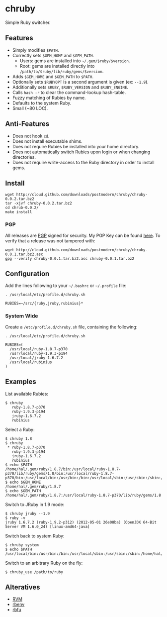 # chruby

Simple Ruby switcher.

## Features

* Simply modifies `$PATH`.
* Correctly sets `$GEM_HOME` and `$GEM_PATH`.
  * Users: gems are installed into `~/.gem/$ruby/$version`.
  * Root: gems are installed directly into `/path/to/$ruby/lib/ruby/gems/$version`.
* Adds `$GEM_HOME` and `$GEM_PATH` to `$PATH`.
* Optionally sets `$RUBYOPT` is a second argument is given (ex: `--1.9`).
* Additionally sets `$RUBY`, `$RUBY_VERSION` and `$RUBY_ENGINE`.
* Calls `hash -r` to clear the command-lookup hash-table.
* Fuzzy matching of Rubies by name.
* Defaults to the system Ruby.
* Small (~80 LOC).

## Anti-Features

* Does not hook `cd`.
* Does not install executable shims.
* Does not require Rubies be installed into your home directory.
* Does not automatically switch Rubies upon login or when changing directories.
* Does not require write-access to the Ruby directory in order to install gems.

## Install

    wget http://cloud.github.com/downloads/postmodern/chruby/chruby-0.0.2.tar.bz2
    tar -xjvf chruby-0.0.2.tar.bz2
    cd chrub-0.0.2/
    make install

### PGP

All releases are [PGP](http://en.wikipedia.org/wiki/Pretty_Good_Privacy) signed 
for security. My PGP Key can be found [here](http://postmodern.github.com/contact.html). To verify that a release was not tampered with:

    wget http://cloud.github.com/downloads/postmodern/chruby/chruby-0.0.1.tar.bz2.asc
    gpg --verify chruby-0.0.1.tar.bz2.asc chruby-0.0.1.tar.bz2

## Configuration

Add the lines following to your `~/.bashrc` or `~/.profile` file:

    . /usr/local/etc/profile.d/chruby.sh
    
    RUBIES=~/src/{ruby,jruby,rubinius}*

### System Wide

Create a `/etc/profile.d/chruby.sh` file, containing the following:

    . /usr/local/etc/profile.d/chruby.sh
    
    RUBIES=(
      /usr/local/ruby-1.8.7-p370
      /usr/local/ruby-1.9.3-p194
      /usr/local/jruby-1.6.7.2
      /usr/local/rubinius
    )

## Examples

List available Rubies:

    $ chruby
       ruby-1.8.7-p370
       ruby-1.9.3-p194
       jruby-1.6.7.2
       rubinius

Select a Ruby:

    $ chruby 1.8
    $ chruby
     * ruby-1.8.7-p370
       ruby-1.9.3-p194
       jruby-1.6.7.2
       rubinius
    $ echo $PATH
    /home/hal/.gem/ruby/1.8.7/bin:/usr/local/ruby-1.8.7-p370/lib/ruby/gems/1.8/bin:/usr/local/ruby-1.8.7-p370/bin:/usr/local/bin:/usr/bin:/bin:/usr/local/sbin:/usr/sbin:/sbin:/home/hal/bin
    $ echo $GEM_HOME
    /home/hal/.gem/ruby/1.8.7
    $ echo $GEM_PATH
    /home/hal/.gem/ruby/1.8.7:/usr/local/ruby-1.8.7-p370/lib/ruby/gems/1.8

Switch to JRuby in 1.9 mode:

    $ chruby jruby --1.9
    $ ruby -v
    jruby 1.6.7.2 (ruby-1.9.2-p312) (2012-05-01 26e08ba) (OpenJDK 64-Bit Server VM 1.6.0_24) [linux-amd64-java]

Switch back to system Ruby:

    $ chruby system
    $ echo $PATH
    /usr/local/bin:/usr/bin:/bin:/usr/local/sbin:/usr/sbin:/sbin:/home/hal/bin

Switch to an arbitrary Ruby on the fly:

    $ chruby_use /path/to/ruby

## Alteratives

* [RVM](https://rvm.io/)
* [rbenv](https://github.com/sstephenson/rbenv#readme)
* [rbfu](https://github.com/hmans/rbfu#readme)
